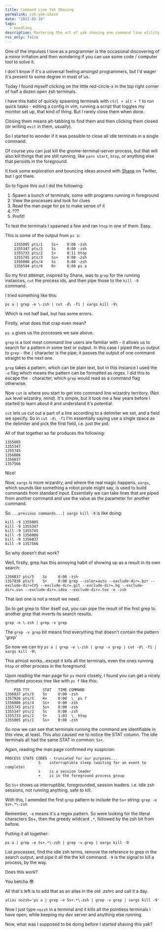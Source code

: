 ```yaml
---
title: Command Line Yak Shaving
permalink: zsh-yak-shave
date: "2022-02-10"
tags:
  - noodling
description: Mastering the art of yak shaving one command line utility at a time.
rss_only: false
---
```


One of the impulses I love as a programmer is the occasional discovering of a minor irritation and then wondering if you can use some code / computer tool to solve it.

I don't know if it's a universal feeling amongst programmers, but I'd wager it's present to some degree in most of us.

Today I found myself clicking on the little red-circle-x in the top right corner of half a dozen open zsh terminals.

I have this habit of quickly spawning terminals with `ctrl + alt + T` to run quick tasks - editing a config in vim, running a script that toggles my monitor set up, that kind of thing. But I rarely close them when done.

Closing them means alt-tabbing to find them and then clicking them closed (or writing `exit` in them, usually).

So I started to wonder if it was possible to close all idle terminals in a single command.

Of course you can just kill the gnome-terminal-server process, but that will also kill things that are still running, like `yarn start`, `htop`, or anything else that persists in the foreground.

It took some exploration and bouncing ideas around with [Shane](https://twitter.com/SaturniusMons) on Twitter, but I got there.

So to figure this out I did the following:

1. Spawn a bunch of terminals, some with programs running in foreground
2. View the processes and look for clues
3. Read the man page for ps to make sense of it
4. ???
5. Profit!

To test the terminals I spawned a few and ran `htop` in one of them. Easy.

This is some of the output from `ps a`:

        1355005 pts/1    Ss+    0:00 -zsh
        1355347 pts/2    Ss     0:00 -zsh
        1355733 pts/2    S+     0:11 htop
        1355745 pts/3    Ss+    0:00 -zsh
        1356086 pts/4    Ss     0:00 -zsh
        1356594 pts/4    R+     0:00 ps a

So my first attempt, inspired by Shane, was to `grep` for the running instances, `cut` the process ids, and then pipe those to the `kill -9` command.

I tried something like this:

`ps a | grep -e \-zsh | cut -d\ -f1 | xargs kill -9\`

Which is not half bad, but has some errors.

Firstly, what does that crap even mean?

`ps a` gives us the processes we saw above.

`grep` is a tool most command line users are familiar with - it allows us to search for a pattern in some text or output. In this case I piped the `ps` output to `grep` - the `|` character is the pipe; it passes the output of one command straight to the next one.

`grep` takes a pattern, which can be plain text, but in this instance I used the `-e` flag which means the pattern can be formatted as regex. I did this to escape the `-` character, which `grep` would read as a command flag otherwise.

Now `cut` is where you start to get into command line wizardry territory. (Not `awk` level wizardry, mind). It's simple, but it took me a few years before I started to learn about it and understand it's potential.

`cut` lets us cut out a part of a line according to a delimiter we set, and a field we specify. So in `cut -d\ -f1` I'm essentially saying use a single space as the delimiter and pick the first field, i.e. just the pid.

All of that together so far produces the following:

    1355005
    1355347
    1355745
    1356086
    1356837
    1357566

Nice!

Now, `xargs` is more wizardry, and where the real magic happens. `xargs`, which sounds like something a robot pirate might say, is used to build commands from standard input. Essentially we can take lines that are piped from another command and use the value as the parameter for another command.

So `...previous commands...| xargs kill -9` is like doing:

    kill -9 1355005
    kill -9 1355347
    kill -9 1355745
    kill -9 1356086
    kill -9 1356837
    kill -9 1357566

So why doesn't that work?

Well, firstly, grep has this annoying habit of showing up as a result in its own search:

    1356837 pts/5    Ss     0:00 -zsh
    1357838 pts/5    S+     0:00 grep --color=auto --exclude-dir=.bzr --exclude-dir=CVS --exclude-dir=.git --exclude-dir=.hg --exclude-dir=.svn --exclude-dir=.idea --exclude-dir=.tox -e -zsh

That last one is not a result we need.

So to get grep to filter itself out, you can pipe the result of the first grep to another grep that inverts its search results.

`grep -e \-zsh | grep -v grep`

The `grep -v grep` bit means find everything that doesn't contain the pattern 'grep'

So now we can try `ps a | grep -e \-zsh | grep -v grep | cut -d\ -f1 | xargs kill -9\`

This almost works...except it kills all the terminals, even the ones running `htop` or other process in the foreground.

Upon reading the man page for `ps` more closely, I found you can get a nicely formatted process tree like with `ps f` like this:

        PID TTY      STAT   TIME COMMAND
    1356837 pts/5    Ss     0:00 -zsh
    1357926 pts/5    R+     0:00  \_ ps f
    1356086 pts/4    Ss+    0:00 -zsh
    1355745 pts/3    Ss+    0:00 -zsh
    1355347 pts/2    Ss     0:00 -zsh
    1355733 pts/2    S+     1:03  \_ htop
    1355005 pts/1    Ss+    0:00 -zsh

So now we can see that terminals running the command are identifiable in this view, at least. This also caused me to notice the STAT column. The idle terminals all had the same STAT in common: `Ss+`.

Again, reading the man page confirmed my suspicion:

    PROCESS STATE CODES - truncated for our purposes...
                   S    interruptible sleep (waiting for an event to complete)
                   s    is a session leader
                   +    is in the foreground process group

So `Ss+` shows us interruptible, foregrounded, session leaders. i.e. idle zsh sessions, not running anything, safe to kill.

With this, I amended the first `grep` pattern to include the `Ss+` string: `grep -e Ss+.*\-zsh`

Remember, `-e` means it's a regex pattern. So were looking for the literal characters Ss+, then the greedy wildcard `.*`, followed by the zsh bit from before.

Putting it all together:

`ps a | grep -e Ss+.*\-zsh | grep -v grep | xargs kill -9`

List processes, find the idle zsh terms, remove the reference to grep in the search output, and pipe it all the the kill command. `-9` is the signal to kill a process, by the way.

Does this work?

You betcha 😎

All that's left is to add that as an alias in the old .zshrc and call it a day.

`alias nozsh='ps a | grep -e Ss+.*\-zsh | grep -v grep | xargs kill -9'`

Now I just type `nozsh` in a terminal and it kills all the pointless terminals I have open, while keeping my dev server and anything else running.

Now, what was I supposed to be doing before I started shaving this yak?
